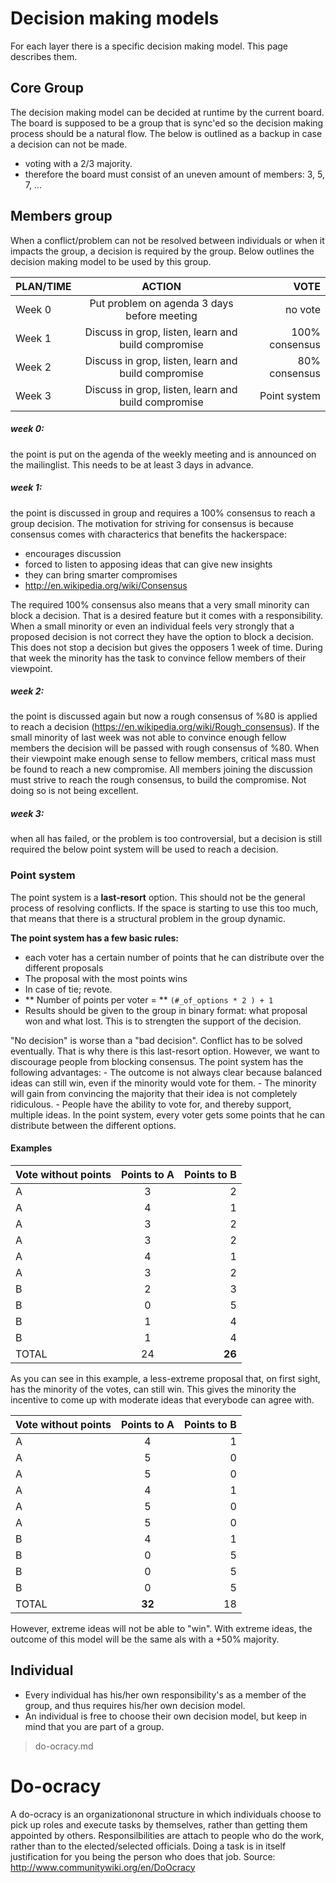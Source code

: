 # Decision making models

For each layer there is a specific decision making model. This page describes them.

## Core Group
The decision making model can be decided at runtime by the current board. The board is supposed to be a group that is sync'ed so the decision making process should be a natural flow. The below is outlined as a backup in case a decision can not be made.
* voting with a 2/3 majority.
* therefore the board must consist of an uneven amount of members: 3, 5, 7, ...

## Members group
When a conflict/problem can not be resolved between individuals or when it impacts the group, a decision is required by the group. Below outlines the decision making model to be used by this group.

| PLAN/TIME   |  ACTION | VOTE |
| ------------------------------- |:------------------------------:| --------------:|
| Week 0  |     Put problem on agenda 3 days before meeting   |        no vote    |
| Week 1  |     Discuss in grop, listen, learn and build compromise      | 100% consensus   |
| Week 2  |     Discuss in grop, listen, learn and build compromise      |  80% consensus |
| Week 3  |     Discuss in grop, listen, learn and build compromise     |  Point system    |

##### week 0: 
the point is put on the agenda of the weekly meeting and is announced on the mailinglist. This needs to be at least 3 days in advance.
##### week 1: 
the point is discussed in group and requires a 100% consensus to reach a group decision. The motivation for striving for consensus is because consensus comes with characterics that benefits the hackerspace:
  * encourages discussion
  * forced to listen to apposing ideas that can give new insights
  * they can bring smarter compromises
  * http://en.wikipedia.org/wiki/Consensus

The required 100% consensus also means that a very small minority can block a decision. That is a desired feature but it comes with a responsibility. When a small minority or even an individual feels very strongly that a proposed decision is not correct they have the option to block a decision. This does not stop a decision but gives the opposers 1 week of time. During that week the minority has the task to convince fellow members of their viewpoint.

##### week 2: 
the point is discussed again but now a rough consensus of %80 is applied to reach a decision (https://en.wikipedia.org/wiki/Rough_consensus). If the small minority of last week was not able to convince enough fellow members the decision will be passed with rough consensus of %80. When their viewpoint make enough sense to fellow members, critical mass must be found to reach a new compromise. All members joining the discussion must strive to reach the rough consensus, to build the compromise. Not doing so is not being excellent.
##### week 3:
when all has failed, or the problem is too controversial, but a decision is still required the below point system will be used to reach a decision.

### Point system

The point system is a **last-resort** option. This should not be the general process of resolving conflicts. If the space is starting to use this too much, that means that there is a structural problem in the group dynamic.

**The point system has a few basic rules:**
  * each voter has a certain number of points that he can distribute over the different proposals
  * The proposal with the most points wins
  * In case of tie; revote.
  * ** Number of points per voter  = ** `(#_of_options * 2 ) + 1 `
  * Results should be given to the group in binary format: what proposal won and what lost. This is to strengten the support of the decision.
  

"No decision" is worse than a "bad decision". Conflict has to be solved eventually. That is why there is this last-resort option. However, we want to discourage people from blocking consensus. The point system has the following advantages:
    - The outcome is not always clear because balanced ideas can still win, even if the minority would vote for them.
    - The minority will gain from convincing the majority that their idea is not completely ridiculous.
    - People have the ability to vote for, and thereby support, multiple ideas.
In the point system, every voter gets some points that he can distribute between the different options.

#### Examples

| Vote without points        |  Points to A                    | Points to B  |
| ------------------------------- |:------------------------------:| --------------:|
| A              |       3             |         2    |
| A              |         4                     |1   |
| A              |                      3       |  2  |
| A              |                       3    |  2    |
| A              |                         4   |  1   |
| A              |                         3  | 2     |
| B              |                         2 |  3     |
| B              |                          0|  5     |
| B              |                           1  |  4  |
| B              |                          1   | 4   |
| TOTAL    |     24                    | **26**   |

As you can see in this example, a less-extreme proposal that, on first sight, has the minority of the votes, can still win. This gives the minority the incentive to come up with moderate ideas that everybode can agree with.

| Vote without points        |  Points to A                    | Points to B  |
| ------------------------------- |:------------------------------:| --------------:|
| A              |       4             |         1    |
| A              |         5                    | 0   |
| A              |                      5       |  0  |
| A              |                       4    |  1   |
| A              |                         5   |  0 |
| A              |                         5  | 0    |
| B              |                         4 |  1     |
| B              |                          0|  5     |
| B              |                           0  |  5  |
| B              |                          0   | 5   |
| TOTAL    |   **32**                    | 18   |

However, extreme ideas will not be able to "win". With extreme ideas, the outcome of this model will be the same als with a +50% majority.

## Individual

* Every individual has his/her own responsibility's as a member of the group, and thus requires his/her own decision model.
* An individual is free to choose their own decision model, but keep in mind that you are part of a group.
> do-ocracy.md

# Do-ocracy

A do-ocracy is an organizationonal structure in which individuals choose to pick up roles and execute tasks by themselves, rather than getting them appointed by others.
Responsilbilities are attach to people who do the work, rather than to the elected/selected officials.
Doing a task is in itself justification for you being the person who does that job.
Source: http://www.communitywiki.org/en/DoOcracy
